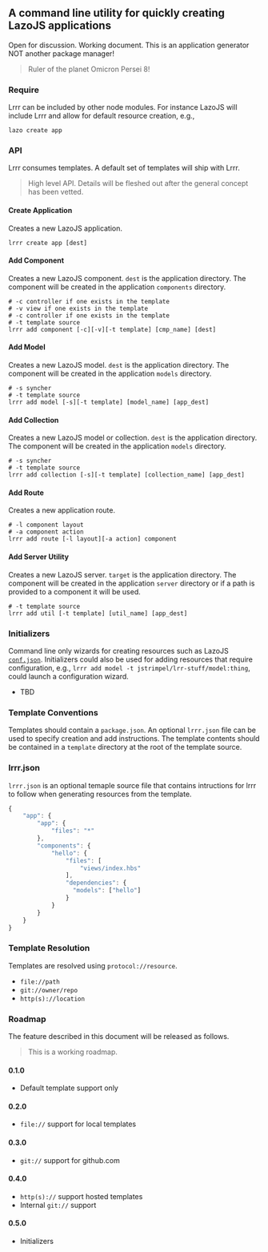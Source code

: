 ## A command line utility for quickly creating LazoJS applications

Open for discussion. Working document. This is an application generator NOT another package manager!

> Ruler of the planet Omicron Persei 8!

### Require
Lrrr can be included by other node modules. For instance LazoJS will include Lrrr and allow for default
resource creation, e.g.,

```shell
lazo create app
```

###  API
Lrrr consumes templates. A default set of templates will ship with Lrrr.

> High level API. Details will be fleshed out after the general concept has been vetted.

#### Create Application
Creates a new LazoJS application.

```shell
lrrr create app [dest]
```

#### Add Component
Creates a new LazoJS component. `dest` is the application directory. The component will be created in the application `components` directory.

```shell
# -c controller if one exists in the template
# -v view if one exists in the template
# -c controller if one exists in the template
# -t template source
lrrr add component [-c][-v][-t template] [cmp_name] [dest]
```

#### Add Model
Creates a new LazoJS model. `dest` is the application directory. The component will be created in the application
`models` directory.

```shell
# -s syncher
# -t template source
lrrr add model [-s][-t template] [model_name] [app_dest]
```

#### Add Collection
Creates a new LazoJS model or collection. `dest` is the application directory. The component will be created in the application
`models` directory.

```shell
# -s syncher
# -t template source
lrrr add collection [-s][-t template] [collection_name] [app_dest]
```

#### Add Route
Creates a new application route.

```shell
# -l component layout
# -a component action
lrrr add route [-l layout][-a action] component
```

#### Add Server Utility
Creates a new LazoJS server. `target` is the application directory. The component will be created in the application `server` directory or if a path is provided to a component it will be used.

```shell
# -t template source
lrrr add util [-t template] [util_name] [app_dest]
```

### Initializers
Command line only wizards for creating resources such as LazoJS [`conf.json`](https://github.com/walmartlabs/lazojs/wiki/Configuration#confjson). Initializers could also be used for adding resources that require configuration, e.g., `lrrr add model -t jstrimpel/lrr-stuff/model:thing`, could launch a configuration wizard.

* TBD

### Template Conventions
Templates should contain a `package.json`. An optional `lrrr.json` file can be used to specify creation and add instructions. The template contents should be contained in a `template` directory at the root of the template source.

### lrrr.json
`lrrr.json` is an optional temaple source file that contains intructions for lrrr to follow when generating resources from the template.

```javascript
{
    "app": {
        "app": {
            "files": "*"
        },
        "components": {
            "hello": {
                "files": [
                    "views/index.hbs"
                ],
                "dependencies": {
                  "models": ["hello"]
                }
            }
        }
    }
}
```

### Template Resolution
Templates are resolved using `protocol://resource`. 

* `file://path`
* `git://owner/repo`
* `http(s)://location`

### Roadmap
The feature described in this document will be released as follows.

> This is a working roadmap.

#### 0.1.0

* Default template support only

#### 0.2.0 

* `file://` support for local templates

#### 0.3.0 

* `git://` support for github.com 

#### 0.4.0 

* `http(s)://` support hosted templates
* Internal `git://` support

#### 0.5.0 

* Initializers
